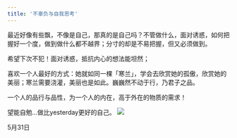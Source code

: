 ```yaml
---
title: '不辜负与自我思考'
---
```

 
最近好像有些飘，不像是自己，那真的是自己吗？不管做什么，面对诱惑，如何把握好一个度，做到做什么都不越界；分寸的却是不易把握，但又必须做到。

希望下次不犯！面对诱惑，抵抗内心的想法能坦然；

喜欢一个人最好的方式：她就如同一棵「寒兰」，学会去欣赏她的孤傲，欣赏她的美丽；寒兰需要浇灌，美丽也是如此。巍巍然不动于行，乃君子之品。

一个人的品行与品性，为一个人的内在，高于外在的物质的需求！

望能自勉...做比yesterday更好的自己。
![](https://gitee.com/helloyuzz/sharepic/raw/master/IMG_Xuj.jpg)

5月31日